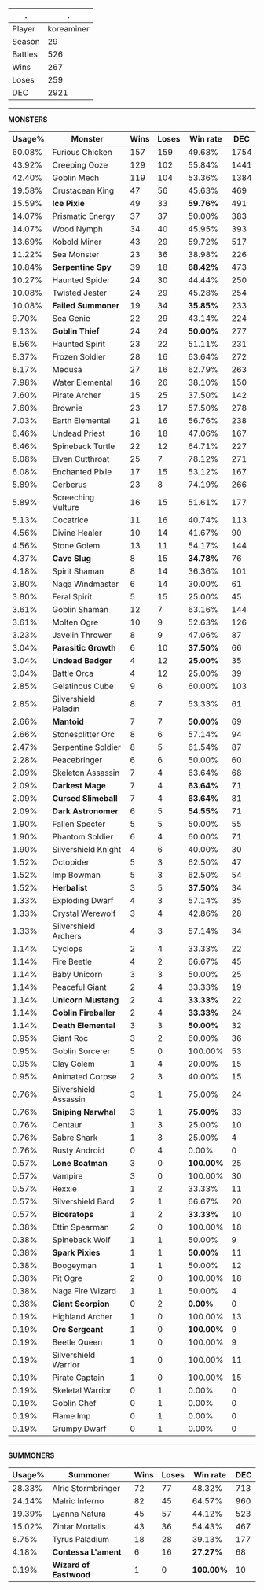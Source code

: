 .|.
|-|-
Player|koreaminer
Season|29
Battles|526
Wins|267
Loses|259
DEC|2921

---
**MONSTERS**

Usage%|Monster|Wins|Loses|Win rate|DEC|
-|-|-|-|-|-|
60.08%|Furious Chicken|157|159|49.68%|1754|
43.92%|Creeping Ooze|129|102|55.84%|1441|
42.40%|Goblin Mech|119|104|53.36%|1384|
19.58%|Crustacean King|47|56|45.63%|469|
15.59%|**Ice Pixie**|49|33|**59.76%**|491|
14.07%|Prismatic Energy|37|37|50.00%|383|
14.07%|Wood Nymph|34|40|45.95%|393|
13.69%|Kobold Miner|43|29|59.72%|517|
11.22%|Sea Monster|23|36|38.98%|226|
10.84%|**Serpentine Spy**|39|18|**68.42%**|473|
10.27%|Haunted Spider|24|30|44.44%|250|
10.08%|Twisted Jester|24|29|45.28%|254|
10.08%|**Failed Summoner**|19|34|**35.85%**|233|
9.70%|Sea Genie|22|29|43.14%|224|
9.13%|**Goblin Thief**|24|24|**50.00%**|277|
8.56%|Haunted Spirit|23|22|51.11%|231|
8.37%|Frozen Soldier|28|16|63.64%|272|
8.17%|Medusa|27|16|62.79%|263|
7.98%|Water Elemental|16|26|38.10%|150|
7.60%|Pirate Archer|15|25|37.50%|142|
7.60%|Brownie|23|17|57.50%|278|
7.03%|Earth Elemental|21|16|56.76%|238|
6.46%|Undead Priest|16|18|47.06%|167|
6.46%|Spineback Turtle|22|12|64.71%|227|
6.08%|Elven Cutthroat|25|7|78.12%|271|
6.08%|Enchanted Pixie|17|15|53.12%|167|
5.89%|Cerberus|23|8|74.19%|266|
5.89%|Screeching Vulture|16|15|51.61%|177|
5.13%|Cocatrice|11|16|40.74%|113|
4.56%|Divine Healer|10|14|41.67%|90|
4.56%|Stone Golem|13|11|54.17%|144|
4.37%|**Cave Slug**|8|15|**34.78%**|76|
4.18%|Spirit Shaman|8|14|36.36%|101|
3.80%|Naga Windmaster|6|14|30.00%|61|
3.80%|Feral Spirit|5|15|25.00%|45|
3.61%|Goblin Shaman|12|7|63.16%|144|
3.61%|Molten Ogre|10|9|52.63%|126|
3.23%|Javelin Thrower|8|9|47.06%|87|
3.04%|**Parasitic Growth**|6|10|**37.50%**|66|
3.04%|**Undead Badger**|4|12|**25.00%**|35|
3.04%|Battle Orca|4|12|25.00%|39|
2.85%|Gelatinous Cube|9|6|60.00%|103|
2.85%|Silvershield Paladin|8|7|53.33%|61|
2.66%|**Mantoid**|7|7|**50.00%**|69|
2.66%|Stonesplitter Orc|8|6|57.14%|94|
2.47%|Serpentine Soldier|8|5|61.54%|87|
2.28%|Peacebringer|6|6|50.00%|60|
2.09%|Skeleton Assassin|7|4|63.64%|68|
2.09%|**Darkest Mage**|7|4|**63.64%**|71|
2.09%|**Cursed Slimeball**|7|4|**63.64%**|81|
2.09%|**Dark Astronomer**|6|5|**54.55%**|71|
1.90%|Fallen Specter|5|5|50.00%|55|
1.90%|Phantom Soldier|6|4|60.00%|71|
1.90%|Silvershield Knight|4|6|40.00%|30|
1.52%|Octopider|5|3|62.50%|47|
1.52%|Imp Bowman|5|3|62.50%|54|
1.52%|**Herbalist**|3|5|**37.50%**|34|
1.33%|Exploding Dwarf|4|3|57.14%|35|
1.33%|Crystal Werewolf|3|4|42.86%|28|
1.33%|Silvershield Archers|4|3|57.14%|34|
1.14%|Cyclops|2|4|33.33%|22|
1.14%|Fire Beetle|4|2|66.67%|45|
1.14%|Baby Unicorn|3|3|50.00%|25|
1.14%|Peaceful Giant|2|4|33.33%|19|
1.14%|**Unicorn Mustang**|2|4|**33.33%**|22|
1.14%|**Goblin Fireballer**|2|4|**33.33%**|24|
1.14%|**Death Elemental**|3|3|**50.00%**|32|
0.95%|Giant Roc|3|2|60.00%|36|
0.95%|Goblin Sorcerer|5|0|100.00%|53|
0.95%|Clay Golem|1|4|20.00%|15|
0.95%|Animated Corpse|2|3|40.00%|15|
0.76%|Silvershield Assassin|3|1|75.00%|24|
0.76%|**Sniping Narwhal**|3|1|**75.00%**|33|
0.76%|Centaur|1|3|25.00%|10|
0.76%|Sabre Shark|1|3|25.00%|4|
0.76%|Rusty Android|0|4|0.00%|0|
0.57%|**Lone Boatman**|3|0|**100.00%**|25|
0.57%|Vampire|3|0|100.00%|30|
0.57%|Rexxie|1|2|33.33%|11|
0.57%|Silvershield Bard|2|1|66.67%|20|
0.57%|**Biceratops**|1|2|**33.33%**|10|
0.38%|Ettin Spearman|2|0|100.00%|18|
0.38%|Spineback Wolf|1|1|50.00%|9|
0.38%|**Spark Pixies**|1|1|**50.00%**|11|
0.38%|Boogeyman|1|1|50.00%|12|
0.38%|Pit Ogre|2|0|100.00%|18|
0.38%|Naga Fire Wizard|1|1|50.00%|4|
0.38%|**Giant Scorpion**|0|2|**0.00%**|0|
0.19%|Highland Archer|1|0|100.00%|13|
0.19%|**Orc Sergeant**|1|0|**100.00%**|9|
0.19%|Beetle Queen|1|0|100.00%|9|
0.19%|Silvershield Warrior|1|0|100.00%|11|
0.19%|Pirate Captain|1|0|100.00%|15|
0.19%|Skeletal Warrior|0|1|0.00%|0|
0.19%|Goblin Chef|0|1|0.00%|0|
0.19%|Flame Imp|0|1|0.00%|0|
0.19%|Grumpy Dwarf|0|1|0.00%|0|

---
**SUMMONERS**

Usage%|Summoner|Wins|Loses|Win rate|DEC|
-|-|-|-|-|-|
28.33%|Alric Stormbringer|72|77|48.32%|713|
24.14%|Malric Inferno|82|45|64.57%|960|
19.39%|Lyanna Natura|45|57|44.12%|523|
15.02%|Zintar Mortalis|43|36|54.43%|467|
8.75%|Tyrus Paladium|18|28|39.13%|177|
4.18%|**Contessa L'ament**|6|16|**27.27%**|68|
0.19%|**Wizard of Eastwood**|1|0|**100.00%**|10|
